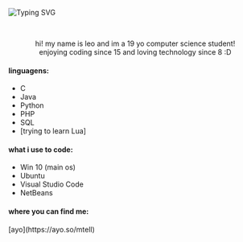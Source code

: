 ![Typing SVG](https://readme-typing-svg.herokuapp.com/?color=7A4190&size=35&center=true&vCenter=true&width=1000&lines=welcome+to+my+place!;glad+ur+here) 

<br>

<div align="center">

  hi! my name is leo and im a 19 yo computer science student! 
  <br>
  enjoying coding since 15 and loving technology since 8 :D

</div>
  

#### linguagens:
<div align="left">

  - C
  - Java
  - Python
  - PHP
  - SQL
  - [trying to learn Lua]

</div>

#### what i use to code:
<div align="left">

  - Win 10 (main os)
  - Ubuntu
  - Visual Studio Code
  - NetBeans

</div>

#### where you can find me:
<div>
  [ayo](https://ayo.so/mtell)
  
  
</div>


